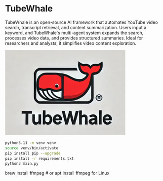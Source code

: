 # TubeWhale
TubeWhale is an open-source AI framework that automates YouTube video search, transcript retrieval, and content summarization. Users input a keyword, and TubeWhale's multi-agent system expands the search, processes video data, and provides structured summaries. Ideal for researchers and analysts, it simplifies video content exploration.

![Logo](logo.png)

```bash
python3.11 -m venv venv
source venv/bin/activate
pip install pip --upgrade
pip install -r requirements.txt
python3 main.py
```
brew install ffmpeg  # or apt install ffmpeg for Linux
